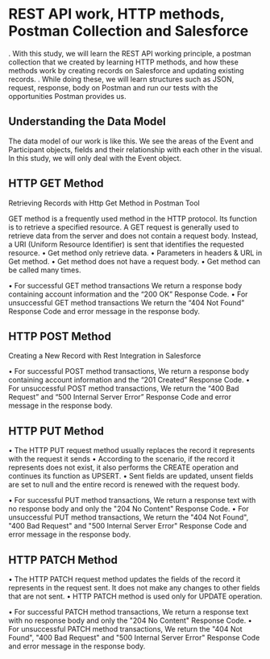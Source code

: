 # REST API work, HTTP methods, Postman Collection and Salesforce 
. With this study, we will learn the REST API working principle, a postman collection that we created by learning HTTP methods, and how these methods work by creating records on Salesforce and updating existing records.
. While doing these, we will learn structures such as JSON, request, response, body on Postman and run our tests with the opportunities Postman provides us.

## Understanding the Data Model
 
The data model of our work is like this. We see the areas of the Event and Participant objects, fields and their relationship with each other in the visual.
In this study, we will only deal with the Event object.



## HTTP GET Method
 
Retrieving Records with Http Get Method in Postman Tool

GET method is a frequently used method in the HTTP protocol. Its function is to retrieve a specified resource. A GET request is generally used to retrieve data from the server and does not contain a request body. Instead, a URI (Uniform Resource Identifier) is sent that identifies the requested resource.
•	Get method only retrieve data.
•	Parameters in headers & URL in Get method.
•	Get method does not have a request body.
•	Get method can be called many times.

 

•	For successful GET method transactions We return a response body containing account information and the “200 OK” Response Code.
•	For unsuccessful GET method transactions We return the “404 Not Found” Response Code and error message in the response body.

## HTTP POST Method
 
Creating a New Record with Rest Integration in Salesforce

 
•	For successful POST method transactions, We return a response body containing account information and the “201 Created” Response Code.
•	For unsuccessful POST method transactions, We return the “400 Bad Request” and “500 Internal Server Error” Response Code and error message in the response body.


## HTTP PUT Method
•	The HTTP PUT request method usually replaces the record it represents with the request it sends
•	According to the scenario, if the record it represents does not exist, it also performs the CREATE operation and continues its function as UPSERT.
•	Sent fields are updated, unsent fields are set to null and the entire record is renewed with the request body.

•	For successful PUT method transactions, We return a response text with no response body and only the "204 No Content" Response Code.
•	For unsuccessful PUT method transactions, We return the "404 Not Found", "400 Bad Request" and "500 Internal Server Error" Response Code and error message in the response body.

 



## HTTP PATCH Method
 
•	The HTTP PATCH request method updates the fields of the record it represents in the request sent. It does not make any changes to other fields that are not sent.
•	HTTP PATCH method is used only for UPDATE operation. 

•	For successful PATCH method transactions, We return a response text with no response body and only the "204 No Content" Response Code.
•	For unsuccessful PATCH method transactions, We return the "404 Not Found", "400 Bad Request" and "500 Internal Server Error" Response Code and error message in the response body.

 


 


